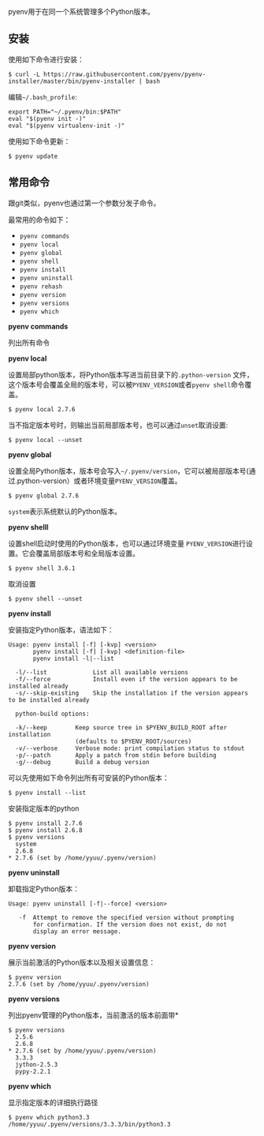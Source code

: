 pyenv用于在同一个系统管理多个Python版本。

## 安装
使用如下命令进行安装：
```
$ curl -L https://raw.githubusercontent.com/pyenv/pyenv-installer/master/bin/pyenv-installer | bash
```
编辑`~/.bash_profile`:
```
export PATH="~/.pyenv/bin:$PATH"
eval "$(pyenv init -)"
eval "$(pyenv virtualenv-init -)"
```
使用如下命令更新：
```
$ pyenv update
```
## 常用命令

跟git类似，pyenv也通过第一个参数分发子命令。

最常用的命令如下：

- `pyenv commands`
- `pyenv local`
- `pyenv global`
- `pyenv shell`
- `pyenv install`
- `pyenv uninstall`
- `pyenv rehash`
- `pyenv version`
- `pyenv versions`
- `pyenv which`

**pyenv commands**

列出所有命令

**pyenv local**

设置局部python版本，将Python版本写进当前目录下的`.python-version` 文件，这个版本号会覆盖全局的版本号，可以被`PYENV_VERSION`或者`pyenv shell`命令覆盖。

```
$ pyenv local 2.7.6
```

当不指定版本号时，则输出当前局部版本号，也可以通过`unset`取消设置:

```
$ pyenv local --unset
```

**pyenv global**

设置全局Python版本，版本号会写入`~/.pyenv/version`，它可以被局部版本号(通过.python-version）或者环境变量`PYENV_VERSION`覆盖。

```shell
$ pyenv global 2.7.6
```

`system`表示系统默认的Python版本。

**pyenv shelll**

设置shell启动时使用的Python版本，也可以通过环境变量 `PYENV_VERSION`进行设置。它会覆盖局部版本号和全局版本设置。

```
$ pyenv shell 3.6.1
```

取消设置

```
$ pyenv shell --unset
```

**pyenv install**

安装指定Python版本，语法如下：

```
Usage: pyenv install [-f] [-kvp] <version>
       pyenv install [-f] [-kvp] <definition-file>
       pyenv install -l|--list

  -l/--list             List all available versions
  -f/--force            Install even if the version appears to be installed already
  -s/--skip-existing    Skip the installation if the version appears to be installed already

  python-build options:

  -k/--keep        Keep source tree in $PYENV_BUILD_ROOT after installation
                   (defaults to $PYENV_ROOT/sources)
  -v/--verbose     Verbose mode: print compilation status to stdout
  -p/--patch       Apply a patch from stdin before building
  -g/--debug       Build a debug version
```

可以先使用如下命令列出所有可安装的Python版本：

```
$ pyenv install --list
```

安装指定版本的python

```
$ pyenv install 2.7.6
$ pyenv install 2.6.8
$ pyenv versions
  system
  2.6.8
* 2.7.6 (set by /home/yyuu/.pyenv/version)
```

**pyenv uninstall**

卸载指定Python版本：

```
Usage: pyenv uninstall [-f|--force] <version>

   -f  Attempt to remove the specified version without prompting
       for confirmation. If the version does not exist, do not
       display an error message.
```

**pyenv version**

展示当前激活的Python版本以及相关设置信息：

```
$ pyenv version
2.7.6 (set by /home/yyuu/.pyenv/version)
```

**pyenv versions**

列出pyenv管理的Python版本，当前激活的版本前面带*

```
$ pyenv versions
  2.5.6
  2.6.8
* 2.7.6 (set by /home/yyuu/.pyenv/version)
  3.3.3
  jython-2.5.3
  pypy-2.2.1
```

**pyenv which**

显示指定版本的详细执行路径

```
$ pyenv which python3.3
/home/yyuu/.pyenv/versions/3.3.3/bin/python3.3
```

